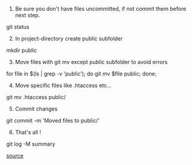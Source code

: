 1. Be sure you don't have files uncommitted, if not commit them before next step.

git status

2. In project-directory create public subfolder

mkdir public

3. Move files with git mv except public subfolder to avoid errors

for file in $(ls | grep -v 'public'); do git mv $file public; done;

4. Move specific files like .htaccess etc...

git mv .htaccess public/

5. Commit changes

git commit -m 'Moved files to public/'

6. That's all !

git log -M summary

[source](https://gist.github.com/ajaegers/2a8d8cbf51e49bcb17d5)